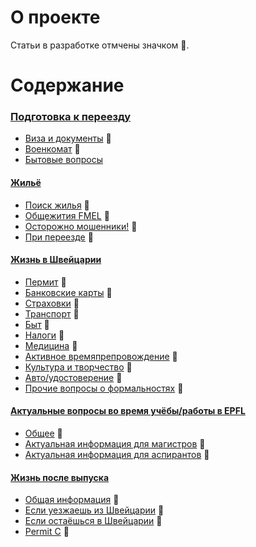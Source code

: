 # О проекте

Статьи в разработке отмчены значком 🔄.

# Содержание

### [Подготовка к переезду](./docs/moving/index.md)
* [Виза и документы](./docs/moving/виза-и-документы.md) 🔄
* [Военкомат](./docs/moving/военкомат.md) 🔄
* [Бытовые вопросы](./docs/moving/бытовые-вопросы.md)

#### [Жильё](./docs/housing/index.md)
* [Поиск жилья](./docs/housing/поиск-жилья.md) 🔄
* [Общежития FMEL](./docs/housing/общежития-fmel.md) 🔄
* [Осторожно мошенники!](./docs/housing/осторожно-мошенники.md) 🔄
* [При переезде](./docs/housing/при-переезде.md) 🔄

#### [Жизнь в Швейцарии](./docs/life/index.md)
* [Пермит](./docs/life/пермит.md) 🔄
* [Банковские карты](./docs/life/банковские-карты.md) 🔄
* [Страховки](./docs/life/страховки.md) 🔄
* [Транспорт](./docs/life/транспорт.md) 🔄
* [Быт](./docs/life/быт.md) 🔄
* [Налоги](./docs/life/налоги.md) 🔄
* [Медицина](./docs/life/медицина.md) 🔄
* [Активное времяпрепровождение](./docs/life/активное-времяпрепровождение.md) 🔄
* [Культура и творчество](./docs/life/культура-и-творчество.md) 🔄
* [Авто/удостоверение](./docs/life/авто-удостоверение.md) 🔄
* [Прочие вопросы о формальностях](./docs/life/прочие-вопросы-о-формальностях.md) 🔄

#### [Актуальные вопросы во время учёбы/работы в EPFL](./docs/epfl/index.md)
* [Общее](./docs/epfl/общее.md) 🔄
* [Актуальная информация для магистров](./docs/epfl/информация-для-магистров.md) 🔄
* [Актуальная информация для аспирантов](./docs/epfl/информация-для-аспирантов.md) 🔄

#### [Жизнь после выпуска](./docs/graduation/index.md)
* [Общая информация](./docs/graduation/общая-информация.md) 🔄
* [Если уезжаешь из Швейцарии](./docs/graduation/если-уезжаешь.md) 🔄
* [Если остаёшься в Швейцарии](./docs/graduation/если-остаешься.md) 🔄
* [Permit C](./docs/graduation/permit-c.md) 🔄
